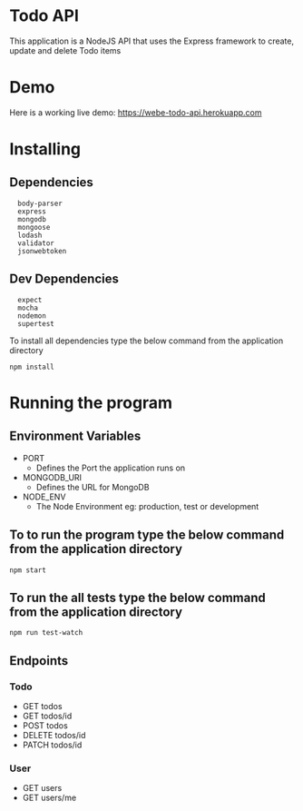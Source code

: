# Todo API

This application is a NodeJS API that uses the Express framework to create, update and delete Todo items

# Demo

Here is a working live demo: https://webe-todo-api.herokuapp.com


# Installing
## Dependencies
```
  body-parser
  express
  mongodb
  mongoose
  lodash
  validator
  jsonwebtoken

```

## Dev Dependencies
```
  expect
  mocha
  nodemon
  supertest

```
To install all dependencies type the below command from the application directory

```
npm install

```
# Running the program

## Environment Variables
- PORT
  - Defines the Port the application runs on
- MONGODB_URI
  - Defines the URL for MongoDB
- NODE_ENV
  - The Node Environment eg: production, test or development

## To to run the program type the below command from the application directory

```
npm start

```

## To run the all tests type the below command from the application directory

```
npm run test-watch

```
## Endpoints
### Todo
- GET todos
- GET todos/id
- POST todos
- DELETE todos/id
- PATCH todos/id

### User
- GET users
- GET users/me
